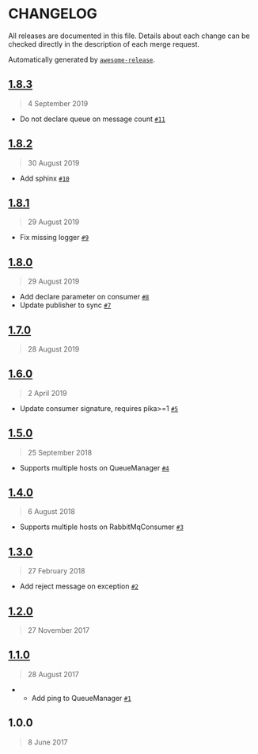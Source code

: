 CHANGELOG
=========

All releases are documented in this file.
Details about each change can be checked directly in the description of each merge request.

Automatically generated by [`awesome-release`](https://github.com/rbsdev/awesome-release).

## [1.8.3](https://github.com/rbsdev/py-queue-manager/compare/1.8.2...1.8.3)

> 4 September 2019

- Do not declare queue on message count [`#11`](https://github.com/rbsdev/py-queue-manager/pull/11)

## [1.8.2](https://github.com/rbsdev/py-queue-manager/compare/1.8.1...1.8.2)

> 30 August 2019

- Add sphinx [`#10`](https://github.com/rbsdev/py-queue-manager/pull/10)

## [1.8.1](https://github.com/rbsdev/py-queue-manager/compare/1.8.0...1.8.1)

> 29 August 2019

- Fix missing logger [`#9`](https://github.com/rbsdev/py-queue-manager/pull/9)

## [1.8.0](https://github.com/rbsdev/py-queue-manager/compare/1.7.0...1.8.0)

> 29 August 2019

- Add declare parameter on consumer [`#8`](https://github.com/rbsdev/py-queue-manager/pull/8)
- Update publisher to sync [`#7`](https://github.com/rbsdev/py-queue-manager/pull/7)

## [1.7.0](https://github.com/rbsdev/py-queue-manager/compare/1.6.0...1.7.0)

> 28 August 2019

## [1.6.0](https://github.com/rbsdev/py-queue-manager/compare/1.5.0...1.6.0)

> 2 April 2019

- Update consumer signature, requires pika>=1 [`#5`](https://github.com/rbsdev/py-queue-manager/pull/5)

## [1.5.0](https://github.com/rbsdev/py-queue-manager/compare/1.4.0...1.5.0)

> 25 September 2018

- Supports multiple hosts on QueueManager [`#4`](https://github.com/rbsdev/py-queue-manager/pull/4)

## [1.4.0](https://github.com/rbsdev/py-queue-manager/compare/1.3.0...1.4.0)

> 6 August 2018

- Supports multiple hosts on RabbitMqConsumer [`#3`](https://github.com/rbsdev/py-queue-manager/pull/3)

## [1.3.0](https://github.com/rbsdev/py-queue-manager/compare/1.2.0...1.3.0)

> 27 February 2018

- Add reject message on exception [`#2`](https://github.com/rbsdev/py-queue-manager/pull/2)

## [1.2.0](https://github.com/rbsdev/py-queue-manager/compare/1.1.0...1.2.0)

> 27 November 2017

## [1.1.0](https://github.com/rbsdev/py-queue-manager/compare/1.0.0...1.1.0)

> 28 August 2017

- * Add ping to QueueManager [`#1`](https://github.com/rbsdev/py-queue-manager/pull/1)

## 1.0.0

> 8 June 2017
